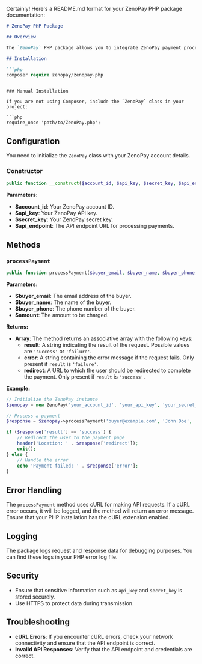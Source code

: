 Certainly! Here's a README.md format for your ZenoPay PHP package documentation:

```markdown
# ZenoPay PHP Package

## Overview

The `ZenoPay` PHP package allows you to integrate ZenoPay payment processing into your PHP applications. This package provides an easy-to-use interface for creating and managing payment transactions securely through the ZenoPay API.

## Installation

```php
composer require zenopay/zenopay-php
```

```

### Manual Installation

If you are not using Composer, include the `ZenoPay` class in your project:

```php
require_once 'path/to/ZenoPay.php';
```

## Configuration

You need to initialize the `ZenoPay` class with your ZenoPay account details.

### Constructor

```php
public function __construct($account_id, $api_key, $secret_key, $api_endpoint);
```

**Parameters:**

- **$account_id**: Your ZenoPay account ID.
- **$api_key**: Your ZenoPay API key.
- **$secret_key**: Your ZenoPay secret key.
- **$api_endpoint**: The API endpoint URL for processing payments.

## Methods

### `processPayment`

```php
public function processPayment($buyer_email, $buyer_name, $buyer_phone, $amount);
```

**Parameters:**

- **$buyer_email**: The email address of the buyer.
- **$buyer_name**: The name of the buyer.
- **$buyer_phone**: The phone number of the buyer.
- **$amount**: The amount to be charged.

**Returns:**

- **Array**: The method returns an associative array with the following keys:
  - **result**: A string indicating the result of the request. Possible values are `'success'` or `'failure'`.
  - **error**: A string containing the error message if the request fails. Only present if `result` is `'failure'`.
  - **redirect**: A URL to which the user should be redirected to complete the payment. Only present if `result` is `'success'`.

**Example:**

```php
// Initialize the ZenoPay instance
$zenopay = new ZenoPay('your_account_id', 'your_api_key', 'your_secret_key', 'https://api.zeno.africa');

// Process a payment
$response = $zenopay->processPayment('buyer@example.com', 'John Doe', '1234567890', 100.00);

if ($response['result'] == 'success') {
    // Redirect the user to the payment page
    header('Location: ' . $response['redirect']);
    exit();
} else {
    // Handle the error
    echo 'Payment failed: ' . $response['error'];
}
```

## Error Handling

The `processPayment` method uses cURL for making API requests. If a cURL error occurs, it will be logged, and the method will return an error message. Ensure that your PHP installation has the cURL extension enabled.

## Logging

The package logs request and response data for debugging purposes. You can find these logs in your PHP error log file.

## Security

- Ensure that sensitive information such as `api_key` and `secret_key` is stored securely.
- Use HTTPS to protect data during transmission.

## Troubleshooting

- **cURL Errors**: If you encounter cURL errors, check your network connectivity and ensure that the API endpoint is correct.
- **Invalid API Responses**: Verify that the API endpoint and credentials are correct.
